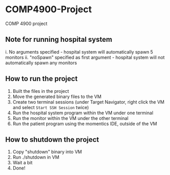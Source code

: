 # COMP4900-Project

COMP 4900 project

## Note for running hospital system

i. No arguments specified - hospital system will automatically spawn 5 monitors
ii. "noSpawn" specified as first argument - hospital system will not automatically spawn any monitors

## How to run the project

1. Built the files in the project
2. Move the generated binary files to the VM
3. Create two terminal sessions (under Target Navigator, right click the VM and select `Start SSH Session` twice)
4. Run the hospital system program within the VM under one terminal
5. Run the monitor within the VM under the other terminal
6. Run the patient program using the momentics IDE, outside of the VM

## How to shutdown the project

1. Copy "shutdown" binary into VM
2. Run ./shutdown in VM
3. Wait a bit
4. Done!
